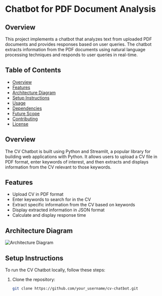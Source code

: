 # Chatbot for PDF Document Analysis

## Overview
This project implements a chatbot that analyzes text from uploaded PDF documents and provides responses based on user queries. The chatbot extracts information from the PDF documents using natural language processing techniques and responds to user queries in real-time.


## Table of Contents

- [Overview](#overview)
- [Features](#features)
- [Architecture Diagram](#architecture-diagram)
- [Setup Instructions](#setup-instructions)
- [Usage](#usage)
- [Dependencies](#dependencies)
- [Future Scope](#future-scope)
- [Contributing](#contributing)
- [License](#license)

## Overview

The CV Chatbot is built using Python and Streamlit, a popular library for building web applications with Python. It allows users to upload a CV file in PDF format, enter keywords of interest, and then extracts and displays information from the CV relevant to those keywords.

## Features

- Upload CV in PDF format
- Enter keywords to search for in the CV
- Extract specific information from the CV based on keywords
- Display extracted information in JSON format
- Calculate and display response time

## Architecture Diagram

![Architecture Diagram](architecture_diagram.png)

## Setup Instructions

To run the CV Chatbot locally, follow these steps:

1. Clone the repository:

   ```bash
   git clone https://github.com/your_username/cv-chatbot.git
